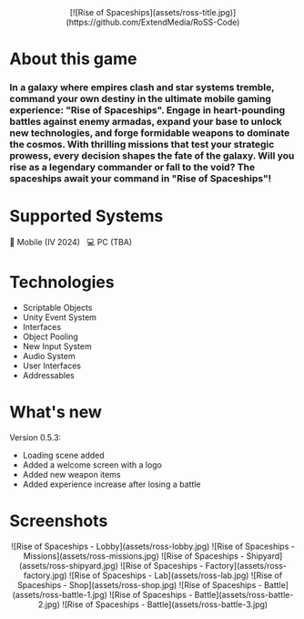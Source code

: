 <div align="center">
[![Rise of Spaceships](assets/ross-title.jpg)](https://github.com/ExtendMedia/RoSS-Code)
</div>

# About this game

### In a galaxy where empires clash and star systems tremble, command your own destiny in the ultimate mobile gaming experience: "Rise of Spaceships". Engage in heart-pounding battles against enemy armadas, expand your base to unlock new technologies, and forge formidable weapons to dominate the cosmos. With thrilling missions that test your strategic prowess, every decision shapes the fate of the galaxy. Will you rise as a legendary commander or fall to the void? The spaceships await your command in "Rise of Spaceships"!

# Supported Systems

:iphone: Mobile (IV 2024)&nbsp;&nbsp;&nbsp;:computer: PC (TBA)

# Technologies 

- Scriptable Objects
- Unity Event System
- Interfaces
- Object Pooling
- New Input System
- Audio System
- User Interfaces
- Addressables

# What's new

Version 0.5.3:
- Loading scene added
- Added a welcome screen with a logo
- Added new weapon items
- Added experience increase after losing a battle

# Screenshots

<div align="center">
![Rise of Spaceships - Lobby](assets/ross-lobby.jpg)
![Rise of Spaceships - Missions](assets/ross-missions.jpg)
![Rise of Spaceships - Shipyard](assets/ross-shipyard.jpg)
![Rise of Spaceships - Factory](assets/ross-factory.jpg)
![Rise of Spaceships - Lab](assets/ross-lab.jpg)
![Rise of Spaceships - Shop](assets/ross-shop.jpg)
![Rise of Spaceships - Battle](assets/ross-battle-1.jpg)
![Rise of Spaceships - Battle](assets/ross-battle-2.jpg)
![Rise of Spaceships - Battle](assets/ross-battle-3.jpg)
</div>